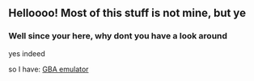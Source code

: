 ## Helloooo! Most of this stuff is not mine, but ye

### Well since your here, why dont you have a look around
yes indeed

so I have:
                [GBA emulator](https://caterducan.github.io/gba)
